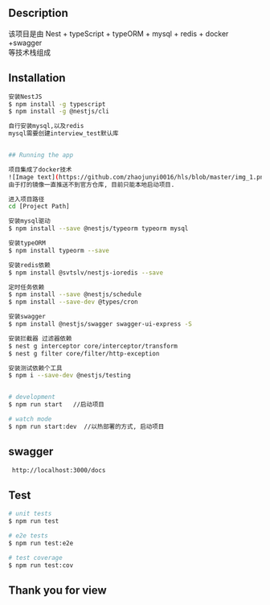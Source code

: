## Description

 该项目是由 Nest + typeScript + typeORM + mysql + redis + docker +swagger <BR>等技术栈组成

## Installation

```bash
安装NestJS 
$ npm install -g typescript
$ npm install -g @nestjs/cli

自行安装mysql,以及redis
mysql需要创建interview_test默认库


## Running the app

项目集成了docker技术
![Image text](https://github.com/zhaojunyi0016/hls/blob/master/img_1.png) 
由于打的镜像一直推送不到官方仓库, 目前只能本地启动项目.

进入项目路径
cd [Project Path]

安装mysql驱动
$ npm install --save @nestjs/typeorm typeorm mysql

安装typeORM
$ npm install typeorm --save

安装redis依赖
$ npm install @svtslv/nestjs-ioredis --save

定时任务依赖
$ npm install --save @nestjs/schedule
$ npm install --save-dev @types/cron

安装swagger
$ npm install @nestjs/swagger swagger-ui-express -S

安装拦截器 过滤器依赖
$ nest g interceptor core/interceptor/transform
$ nest g filter core/filter/http-exception

安装测试依赖个工具
$ npm i --save-dev @nestjs/testing


# development
$ npm run start   //启动项目

# watch mode
$ npm run start:dev  //以热部署的方式, 启动项目

```




## swagger
```bash
 http://localhost:3000/docs
```
## Test
```bash
# unit tests
$ npm run test

# e2e tests
$ npm run test:e2e

# test coverage
$ npm run test:cov
```

## Thank you for view
